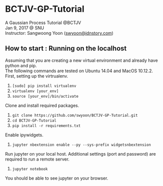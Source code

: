 # BCTJV-GP-Tutorial  
A Gaussian Process Tutorial @BCTJV   
Jan 9, 2017 @ SNU   
Instructor: Sangwoong Yoon (swyoon@idnstory.com)   

## How to start : Running on the localhost 
Assuming that you are creating a new virtual environment and already have python and pip.  
The following commands are tested on Ubuntu 14.04 and MacOS 10.12.2.
First, setting up the virtrualenv.


1. ```[sudo] pip install virtualenv```
2. ```virtualenv [your_env]```
3. ```source [your_env]/bin/activate```

Clone and install required packages.

1. ```git clone https://github.com/swyoon/BCTJV-GP-Tutorial.git```
2. ```cd BCTJV-GP-Tutorial```
3. ```pip install -r requirements.txt```

Enable ipywidgets.

1. ```jupyter nbextension enable --py --sys-prefix widgetsnbextension```

Run jupyter on your local host. Additional settings (port and password) are required to run a remote server.

1. ```jupyter notebook```

You should be able to see jupyter on your browser.

